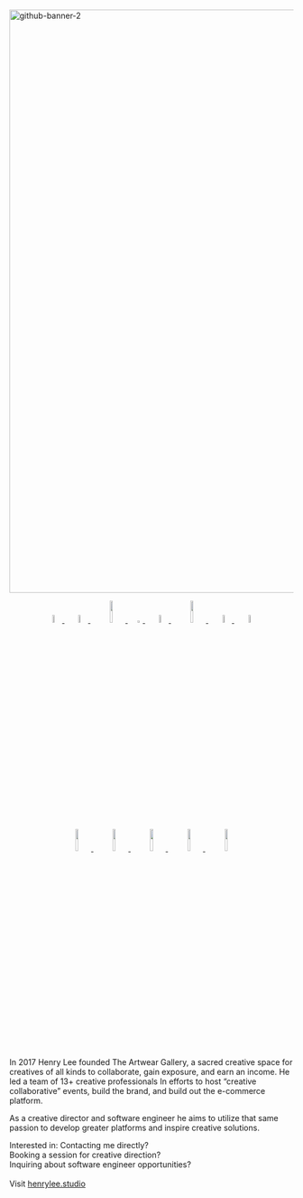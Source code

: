 # 

<a href = "https://henrylee.studio/"><a href = "https://henrylee.studio/">
<img width="1032" alt="github-banner-2" src="https://user-images.githubusercontent.com/101936420/171940001-352d1d91-92a6-410d-b768-c22ceebf646d.png"
alt = "Portfolio" alt = "Portfolio"></a>

<p align="center">
  <a href="https://henrylee.studio/" target="_blank">
    <img src="https://user-images.githubusercontent.com/101936420/175752566-bcb24006-569a-4ed6-991d-25793db22dd3.png" width="6%"/>
  </a>&nbsp&nbsp

  <a href="https://henrylee.studio/" target="_blank">
    <img src="https://user-images.githubusercontent.com/101936420/175752553-5e633f17-ad7e-4226-af52-66bcc23b79d6.png" width="6%"/>
  </a>&nbsp&nbsp

  <a href="https://henrylee.studio/" target="_blank">
    <img src="https://user-images.githubusercontent.com/101936420/175752559-35fd16cb-9972-451a-a2c5-ed6c2cdbbb5f.png" width="10%"/>
  </a>&nbsp&nbsp

  <a href="https://henrylee.studio/" target="_blank">
    <img src="https://user-images.githubusercontent.com/101936420/175753640-f1870620-6e56-4ca3-a226-e71c6fb5d39a.png" width="3%"/>
  </a>&nbsp&nbsp

  <a href="https://henrylee.studio/" target="_blank">
    <img src="https://user-images.githubusercontent.com/101936420/175752590-77571b58-d3bb-4d4f-b334-6e7b724c9f2e.png" width="6%"/>
  </a>&nbsp&nbsp

  <a href="https://henrylee.studio/" target="_blank">
    <img src="https://user-images.githubusercontent.com/101936420/175752599-1fed0463-9123-4573-95fe-193ea6a4b7af.png" width="10%"/>
  </a>&nbsp&nbsp  

  <a href="https://henrylee.studio/" target="_blank">
    <img src="https://user-images.githubusercontent.com/101936420/175752607-96bf6364-e6ee-4d28-af4d-acf6f1f93203.png" width="6%"/>
  </a>&nbsp&nbsp

  <a href="https://henrylee.studio/" target="_blank">
    <img src="https://user-images.githubusercontent.com/101936420/175752569-35e46914-6b83-4e30-9a56-95a21c11eb54.png" width="6%"/>
  </a>
</p>

<p align="center">
  <a href="https://henrylee.studio/" target="_blank">
    <img src="https://user-images.githubusercontent.com/101936420/172000054-7df36c23-7223-488f-8ecd-9f6bb4a79ff4.png" width="10%"/>
  </a>
&nbsp&nbsp
  <a href="https://www.linkedin.com/in/henry-lee-studio/" target="_blank">
    <img src="https://user-images.githubusercontent.com/101936420/172000064-68bffe39-7735-44bf-8b9e-5228913c5eed.png" width="10%"/>
  </a>
&nbsp&nbsp
  <a href="https://twitter.com/henryleestudio" target="_blank">
    <img src="https://user-images.githubusercontent.com/101936420/172000066-76823694-4946-4c18-9b6c-866c9428a49c.png" width="10%"/>
  </a>
&nbsp&nbsp
  <a href="https://angel.co/u/henry-lee-studio" target="_blank">
      <img src="https://user-images.githubusercontent.com/101936420/172000074-c75d3108-337c-4756-8a45-f05912613242.png" width="10%"/>
  </a>
&nbsp&nbsp
  <a href="[https://henrylee.studio/#intro](https://henrylee.studio/images/resume/henry-lee-resume-shopify-design-development.pdf)" target="_blank">
      <img src="https://user-images.githubusercontent.com/101936420/172000081-20e4d8e7-7785-4e19-94a9-4be5cf40506c.png" width="10%"/>
  </a>
  </p>

In 2017 Henry Lee founded The Artwear Gallery, a sacred creative space for creatives of all kinds to collaborate, gain exposure, and earn an income. He led a team of 13+ creative professionals In efforts to host “creative collaborative” events, build the brand, and build out the e-commerce platform.

As a creative director and software engineer he aims to utilize that same passion to develop greater platforms and inspire creative solutions.

Interested in:
Contacting me directly? <br>
Booking a session for creative direction? <br>
Inquiring about software engineer opportunities? <br>
<br>
Visit <a href = "https://henrylee.studio/">henrylee.studio</a>

